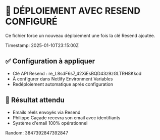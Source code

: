 # 🚀 DÉPLOIEMENT AVEC RESEND CONFIGURÉ

Ce fichier force un nouveau déploiement une fois la clé Resend ajoutée.

Timestamp: 2025-01-10T23:15:00Z

## ✅ Configuration à appliquer
- Clé API Resend : re_L8sdF6s7_42XiEsBQD43z9zGLTRH8Kkod
- À configurer dans Netlify Environment Variables
- Redéploiement automatique après configuration

## 📧 Résultat attendu
- Emails réels envoyés via Resend
- Philippe Caçade recevra son email avec identifiants
- Système d'email 100% opérationnel

Random: 3847392847392847